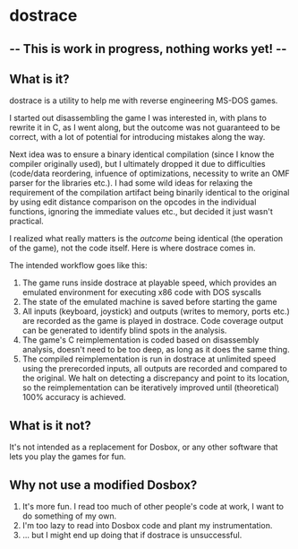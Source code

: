 dostrace
========

-- This is work in progress, nothing works yet! --
--------------------------------------------------

What is it?
-----------

dostrace is a utility to help me with reverse engineering MS-DOS games. 

I started out disassembling the game I was interested in, with plans to rewrite it in C, as I went along, but the outcome was not guaranteed to be correct, with a lot of potential
for introducing mistakes along the way.

Next idea was to ensure a binary identical compilation (since I know the compiler originally used), but I ultimately dropped it due to difficulties (code/data reordering, 
infuence of optimizations, necessity to write an OMF parser for the libraries etc.). I had some wild ideas for relaxing the requirement of the compilation artifact being binarily
identical to the original by using edit distance comparison on the opcodes in the individual functions, ignoring the immediate values etc., but decided it just wasn't practical.

I realized what really matters is the *outcome* being identical (the operation of the game), not the code itself. Here is where dostrace comes in.

The intended workflow goes like this:
1. The game runs inside dostrace at playable speed, which provides an emulated environment for executing x86 code with DOS syscalls
2. The state of the emulated machine is saved before starting the game
3. All inputs (keyboard, joystick) and outputs (writes to memory, ports etc.) are recorded as the game is played in dostrace. Code coverage output can be generated
to identify blind spots in the analysis.
4. The game's C reimplementation is coded based on disassembly analysis, doesn't need to be too deep, as long as it does the same thing.
5. The compiled reimplementation is run in dostrace at unlimited speed using the prerecorded inputs, all outputs are recorded and compared to the original. 
We halt on detecting a discrepancy and point to its location, so the reimplementation can be iteratively improved until (theoretical) 100% accuracy is achieved.



What is it not?
---------------

It's not intended as a replacement for Dosbox, or any other software that lets you play the games for fun.

Why not use a modified Dosbox?
------------------------------

1. It's more fun. I read too much of other people's code at work, I want to do something of my own.
2. I'm too lazy to read into Dosbox code and plant my instrumentation.
3. ... but I might end up doing that if dostrace is unsuccessful.
